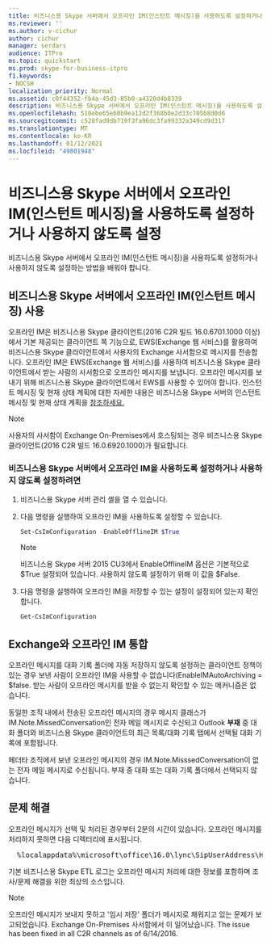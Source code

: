 ```yaml
---
title: 비즈니스용 Skype 서버에서 오프라인 IM(인스턴트 메시징)을 사용하도록 설정하거나 사용하지 않도록 설정
ms.reviewer: ''
ms.author: v-cichur
author: cichur
manager: serdars
audience: ITPro
ms.topic: quickstart
ms.prod: skype-for-business-itpro
f1.keywords:
- NOCSH
localization_priority: Normal
ms.assetid: c0f44352-fb4a-45d3-85b0-a4320d4b8339
description: 비즈니스용 Skype 서버에서 오프라인 IM(인스턴트 메시징)을 사용하도록 설정하거나 사용하지 않도록 설정하는 방법을 배워야 합니다.
ms.openlocfilehash: 510ebe65e60b9ea12d2f368b0e2d33c705b8d0d6
ms.sourcegitcommit: c528fad9db719f3fa96dc3fa99332a349cd9d317
ms.translationtype: MT
ms.contentlocale: ko-KR
ms.lasthandoff: 01/12/2021
ms.locfileid: "49801948"
---
```

# <a name="enable-or-disable-offline-instant-messaging-im-in-skype-for-business-server"></a>비즈니스용 Skype 서버에서 오프라인 IM(인스턴트 메시징)을 사용하도록 설정하거나 사용하지 않도록 설정
 
비즈니스용 Skype 서버에서 오프라인 IM(인스턴트 메시징)을 사용하도록 설정하거나 사용하지 않도록 설정하는 방법을 배워야 합니다.
  
## <a name="enable-offline-instant-messaging-im-in-skype-for-business-server"></a>비즈니스용 Skype 서버에서 오프라인 IM(인스턴트 메시징) 사용

오프라인 IM은 비즈니스용 Skype 클라이언트(2016 C2R 빌드 16.0.6701.1000 이상)에서 기본 제공되는 클라이언트 쪽 기능으로, EWS(Exchange 웹 서비스)를 활용하여 비즈니스용 Skype 클라이언트에서 사용자의 Exchange 사서함으로 메시지를 전송합니다. 오프라인 IM은 EWS(Exchange 웹 서비스)를 사용하여 비즈니스용 Skype 클라이언트에서 받는 사람의 사서함으로 오프라인 메시지를 보냅니다. 오프라인 메시지를 보내기 위해 비즈니스용 Skype 클라이언트에서 EWS를 사용할 수 있어야 합니다. 인스턴트 메시징 및 현재 상태 계획에 대한 자세한 내용은 비즈니스용 Skype 서버의 인스턴트 메시징 및 현재 상태 계획을 [참조하세요.](../../plan-your-deployment/instant-messaging-and-presence.md)
  
> [!NOTE]
> 사용자의 사서함이 Exchange On-Premises에서 호스팅되는 경우 비즈니스용 Skype 클라이언트(2016 C2R 빌드 16.0.6920.1000)가 필요합니다. 
  
### <a name="to-enable-or-disable-offline-im-in-skype-for-business-server"></a>비즈니스용 Skype 서버에서 오프라인 IM을 사용하도록 설정하거나 사용하지 않도록 설정하려면

1. 비즈니스용 Skype 서버 관리 셸을 열 수 있습니다.
    
2. 다음 명령을 실행하여 오프라인 IM을 사용하도록 설정할 수 있습니다.
    
   ```powershell
   Set-CsImConfiguration -EnableOfflineIM $True
   ```

    > [!NOTE]
    > 비즈니스용 Skype 서버 2015 CU3에서 EnableOfflineIM 옵션은 기본적으로 $True 설정되어 있습니다. 사용하지 않도록 설정하기 위해 이 값을 $False. 
  
3. 다음 명령을 실행하여 오프라인 IM을 저장할 수 있는 설정이 설정되어 있는지 확인합니다.
    
   ```powershell
   Get-CsImConfiguration
   ```

## <a name="offline-im-integration-with-exchange"></a>Exchange와 오프라인 IM 통합

오프라인 메시지를 대화 기록 폴더에 자동 저장하지 않도록 설정하는 클라이언트 정책이 있는 경우 보낸 사람이 오프라인 IM을 사용할 수 없습니다(EnableIMAutoArchiving = $false. 받는 사람이 오프라인 메시지를 받을 수 없는지 확인할 수 있는 메커니즘은 없습니다.
  
동일한 조직 내에서 전송된 오프라인 메시지의 경우 메시지 클래스가 IM.Note.MissedConversation인 전자 메일 메시지로 수신되고 Outlook **부재** 중 대화 폴더와 비즈니스용 Skype 클라이언트의 최근 목록/대화 기록 탭에서 선택될 대화 기록에 포함됩니다.
  
페더타 조직에서 보낸 오프라인 메시지의 경우 IM.Note.MisssedConversation이 없는 전자 메일 메시지로 수신됩니다. 부재 중 대화 또는 대화 기록 폴더에서 선택되지 않습니다. 
  
## <a name="troubleshooting"></a>문제 해결

오프라인 메시지가 선택 및 처리된 경우부터 2분의 시간이 있습니다. 오프라인 메시지를 처리하지 못하면 다음 디렉터리에 표시됩니다. 
  
  <pre>  %localappdata%\microsoft\office\16.0\lync\SipUserAddress\History Spooler   </pre>

기본 비즈니스용 Skype ETL 로그는 오프라인 메시지 처리에 대한 정보를 포함하며 조사/문제 해결을 위한 최상의 소스입니다. 
  
> [!NOTE]
> 오프라인 메시지가 보내지 못하고 '임시 저장' 폴더가 메시지로 채워지고 있는 문제가 보고되었습니다. Exchange On-Premises 사서함에서 이 일어났습니다. The issue has been fixed in all C2R channels as of 6/14/2016.  
